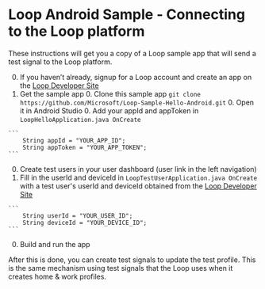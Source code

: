 # Loop Android Sample - Connecting to the Loop platform

These instructions will get you a copy of a Loop sample app that will send a test signal to the Loop platform.

  0. If you haven’t already, signup for a Loop account and create an app on the [Loop Developer Site](https://www.loop.ms)
  0. Get the sample app
    0. Clone this sample app `git clone https://github.com/Microsoft/Loop-Sample-Hello-Android.git`
    0. Open it in Android Studio
    0. Add your appId and appToken in `LoopHelloApplication.java OnCreate`

    ```
        String appId = "YOUR_APP_ID";
        String appToken = "YOUR_APP_TOKEN";
    ```
  0. Create test users in your user dashboard (user link in the left navigation)
  0. Fill in the userId and deviceId in `LoopTestUserApplication.java OnCreate` with a test user's userId and deviceId obtained from the [Loop Developer Site](https://www.loop.ms)

    ```
        String userId = "YOUR_USER_ID";
        String deviceId = "YOUR_DEVICE_ID";
    ```
  0. Build and run the app

After this is done, you can create test signals to update the test profile. This is the same mechanism using test signals that the Loop uses when it creates home & work profiles.
